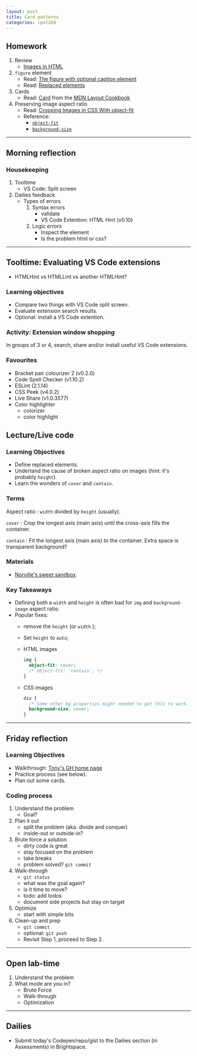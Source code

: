 ```yaml
---
layout: post
title: Card patterns
categories: cpnt260
---
```


## Homework
1. Review
    - [Images in HTML](https://developer.mozilla.org/en-US/docs/Learn/HTML/Multimedia_and_embedding/Images_in_HTML)
2. `figure` element
    - Read: [The figure with optional caption element](https://developer.mozilla.org/en-US/docs/Web/HTML/Element/figure)
    - Read: [Replaced elements](https://developer.mozilla.org/en-US/docs/Web/CSS/Replaced_element)
3. Cards
    - Read: [Card](https://developer.mozilla.org/en-US/docs/Web/CSS/Layout_cookbook/Card) from the [MDN Layout Cookbook](https://developer.mozilla.org/en-US/docs/Web/CSS/Layout_cookbook)
4. Preserving image aspect ratio
    - Read: [Cropping Images in CSS With object-fit](https://www.digitalocean.com/community/tutorials/css-cropping-images-object-fit)
    - Reference: 
        - [`object-fit`](https://developer.mozilla.org/en-US/docs/Web/CSS/object-fit)
        - [`background-size`](https://developer.mozilla.org/en-US/docs/Web/CSS/background-size)

---

## Morning reflection
### Housekeeping
1. Tooltime
    - VS Code: Split screen
2. Dailies feedback
    - Types of errors
        1. Syntax errors
            - validate
            - VS Code Extention: HTML Hint (v0.10)
        2. Logic errors
            - Inspect the element
            - Is the problem html or css?

---

## Tooltime: Evaluating VS Code extensions
 - HTMLHint vs HTMLLint vs another HTMLHint?

### Learning objectives
- Compare two things with VS Code split screen.
- Evaluate extension search results.
- Optional: install a VS Code extention.

### Activity: Extension window shopping
In groups of 3 or 4, search, share and/or install useful VS Code extensions.

### Favourites
- Bracket pair colourizer 2 (v0.2.0)
- Code Spell Checker (v1.10.2)
- ESLint (2.1.14)
- CSS Peek (v4.0.2)
- Live Share (v1.0.3577)
- Color highlighter
  - colorizer
  - color highlight 

## Lecture/Live code
### Learning Objectives
- Define replaced elements.
- Undertand the cause of broken aspect ratio on images (hint: it's probably `height`).
- Learn the wonders of `cover` and `contain`.

### Terms
Aspect ratio
: `width` divided by `height` (usually).

`cover`
: Crop the longest axis (main axis) until the cross-axis fills the container.

`contain`
: Fit the longest axis (main axis) to the container. Extra space is transparent background?

### Materials
- [Norville's sweet sandbox](https://nozky.github.io/playground/).

### Key Takeaways
- Defining both a `width` and `height` is often bad for `img` and `background-image` aspect ratio.
- Popular fixes:
    - remove the `height` (or `width` );
    - Set `height` to `auto`;
    - HTML images

        ```css
        img {
          object-fit: cover; 
          /* object-fit: `contain`; */
        }
        ```

    - CSS images

        ```css
        div {
          /* Some other bg properties might needed to get this to work. */
          background-size: cover; 
        }
        ```

--- 

## Friday reflection
### Learning Objectives
- Walkthrough: [Tony's GH home page](https://acidtone.github.io/)
- Practice process (see below).
- Plan out some cards.

### Coding process
1. Understand the problem
    - Goal?
2. Plan it out
    - split the problem (aka. divide and conquer)
    - inside-out or outside-in?
3. Brute force a solution
    - dirty code is great
    - stay focused on the problem
    - take breaks
    - problem solved? `git commit`
4. Walk-through
    - `git status`
    - what was the goal again?
    - is it time to move?
    - todo: add todos
    - document side projects but stay on target
5. Optimize
    - start with simple bits
6. Clean-up and prep
    - `git commit`
    - optional: `git push`
    - Revisit Step 1, proceed to Step 2.

---

## Open lab-time
1. Understand the problem
2. What mode are you in? 
    - Brute Force
    - Walk-through
    - Optimization

---

## Dailies
- Submit today's Codepen/repo/gist to the Dailies section (in Assessments) in Brightspace.